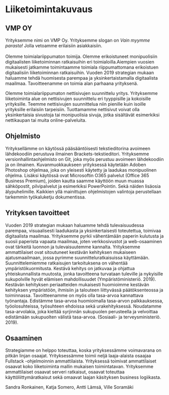 <h1> Liiketoimintakuvaus </h1>
<h2> VMP OY</h2>
Yrityksemme nimi on VMP Oy. Yrityksemme slogan on <i>Vain myymme parasta!</i> Jolla vetoamme erilaisiin asiakkaisiin. <br><br>
Olemme toimialariippumaton toimija. Olemme erikoistuneet monipuolisiin digitaalisten liiketoiminnan ratkaisuihin eri toimialoilla.Aiempien vuosien mukaisesti jatkamme toimintaamme toimiala riippumattomana erikoistuen digitaalisiin liiketoiminnan ratkaisuihin. Vuoden 2019 strategian mukaan haluamme tehdä huomisesta parempaa ja yksinkertaistamalla digitaalista maailmaa. Tavoitteenamme on toimia alan parhaana yrityksenä.

Olemme toimialariippumaton nettisivujen suunnittelu yritys. Yrityksemme liiketoiminta alue on nettisivujen suunnittelu eri tyyppisille ja kokoisille yrityksille. Teemme nettisivujen suunnittelua niin pienille kuin isoille yrityksille erilaisiin tarpeisiin. Tuottamamme nettisivut voivat olla yksinkertaisia sivustoja tai monipuolisia sivuja, jotka sisältävät esimerkiksi nettikaupan tai muita online-palveluita. 

<h2>Ohjelmisto</h2>

Yrityksellämme on käytössä pääsääntöisesti tekstieditorina avoimeen lähdekoodiin perustuva ilmainen Brackets-tekstieditori. Yrityksemme versionhallintaohjelmisto on Git, joka myös perustuu avoimeen lähdekoodiin ja on ilmainen. Kuvanmuokkaukseen yrityksessä käytetään Adoben Photoshop ohjelmaa, joka on yleisesti käytetty ja laadukas monipuolinen ohjelma. Lisäksi käytössä ovat Microsoftin O365 palvelut (Office 365 Business Premium), joiden kautta saamme käyttöön muun muassa sähköpostit, pilvipalvelut ja esimerkiksi PowerPointin. Sekä näiden lisäosia älypuhelimille. Kaikkien yllä mainittujen ohjelmistojen valintoja perustellaan tarkemmin työkaluketju dokumentissa. 

<h2>Yrityksen tavoitteet</h2>

Vuoden 2019 strategian mukaan haluamme tehdä tulevaisuudessa parempaa, visuaalisesti laadukasta ja yksinkertaisesti toteutettua, toimivaa digitaalista maailmaa. 
Yrityksemme pyrkii vähentämään paperin kulutusta ja suosii paperista vapaata maailmaa, joten verkkosivustot ja web-osaaminen ovat tärkeitä luonnon ja tulevaisuutemme kannalta. Yrityksemme ammattilaiset ovat sitoutuneet kestävän kehityksen mukaiseen ajatusmaailmaan, jossa pyrimme suunnitteluratkaisuissa käyttämään. Suunnittelemiemme ratkaisujen tarkoituksena on vähentää ympäristökuormitusta. Kestävä kehitys on jatkuvaa ja ohjattua yhteiskunnallista muutosta, jonka tavoitteena turvataan tuleville ja nykyisille sukupolville hyvät elämisen mahdollisuudet (Ympäristöministeriö. 2019). Kestävän kehityksen periaatteiden mukaisesti huomioimme kestävän kehityksen ympäristöön, ihmisiin ja talouteen liittyvässä päätöksenteossa ja toiminnassa. Tavoitteenamme on myös olla tasa-arvoa kannattava työnantaja. Edistämme tasa-arvoa huomioimalla tasa-arvon palkkauksessa, työolosuhteissa, työsuhteen ehdoissa sekä urakehityksessä. Noudatamme tasa-arvolakia, joka kieltää syrjinnän sukupuolen perusteella ja velvoittaa edistämään sukupuolten välistä tasa-arvoa. (Sosiaali- ja terveysministeriö. 2019).

<h2>Osaaminen</h2>

Strategiamme on helppo toteuttaa, koska yrityksessämme voimavarana on pitkän linjan osaajat. Yrityksessämme toimii neljä laaja-alaista osaajaa Fullstack -ohjelmoinnin ammattilaista. Yrityksessä toimivat ammattilaiset osaavat koko liiketoiminta mallin mukaisen toimintatavan. Yrityksemme ammattilaiset osaavat serveri ratkaisut, osaavat toteuttaa käyttöliittymäratkaisut sekä omaavat laajan käsityksen business logiikasta.


Sandra Ronkainen, Katja Somero, Antti Lämsä, Ville Soramäki
